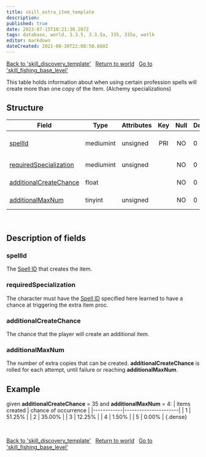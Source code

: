 ```yaml
---
title: skill_extra_item_template
description:
published: true
date: 2023-07-15T10:21:30.287Z
tags: database, world, 3.3.5, 3.3.5a, 335, 335a, wotlk
editor: markdown
dateCreated: 2021-08-30T22:08:58.860Z
---
```


<a href="https://trinitycore.info/en/database/335/world/skill_discovery_template" class="mt-5 v-btn v-btn--depressed v-btn--flat v-btn--outlined theme--light v-size--default darkblue--text text--lighten-3"><span class="v-btn__content"><i aria-hidden="true" class="v-icon notranslate v-icon--left mdi mdi-arrow-left theme--light"></i><span>Back to 'skill_discovery_template'</span></span></a>&nbsp;&nbsp;&nbsp;<a href="https://trinitycore.info/en/database/335/world/home" class="mt-5 v-btn v-btn--depressed v-btn--flat v-btn--outlined theme--light v-size--default darkblue--text text--lighten-3"><span class="v-btn__content"><i aria-hidden="true" class="v-icon notranslate v-icon--left mdi mdi-home-outline theme--light"></i><span>Return to world</span></span></a>&nbsp;&nbsp;&nbsp;<a href="https://trinitycore.info/en/database/335/world/skill_fishing_base_level" class="mt-5 v-btn v-btn--depressed v-btn--flat v-btn--outlined theme--light v-size--default darkblue--text text--lighten-3"><span class="v-btn__content"><span>Go to 'skill_fishing_base_level'</span><i aria-hidden="true" class="v-icon notranslate v-icon--right mdi mdi-arrow-right theme--light"></i></span></a>

This table holds information about when using certain profession spells will create more than one copy of the item. (Alchemy specializations)

## Structure

| Field | Type | Attributes | Key | Null | Default | Extra | Comment |
| --- | --- | --- | :---: | :---: | --- | --- | --- |
| [spellId](#spellid) | mediumint | unsigned | PRI | NO | 0 |  | SpellId of the item creation spell |
| [requiredSpecialization](#requiredspecialization) | mediumint | unsigned |  | NO | 0 |  | Specialization spell id |
| [additionalCreateChance](#additionalcreatechance) | float |  |  | NO | 0 |  | chance to create add |
| [additionalMaxNum](#additionalmaxnum) | tinyint | unsigned |  | NO | 0 |  | max num of adds |
&nbsp;
## Description of fields

### spellId
The [Spell ID](/files/DBC/335/spell#id) that creates the item.
&nbsp;

### requiredSpecialization
The character must have the [Spell ID](/files/DBC/335/spell#id) specified here learned to have a chance at triggering the extra item proc.
&nbsp;

### additionalCreateChance
The chance that the player will create an additional item.
&nbsp;

### additionalMaxNum
The number of extra copies that can be created.
**additionalCreateChance** is rolled for each attempt, until failure or reaching **additionalMaxNum**.
&nbsp;

## Example
given **additionalCreateChance** = 35 and **additionalMaxNum** = 4:
| items created | chance of occurrence |
|------------|----------------------|
| 1 | 51.25% |
| 2 | 35.00% |
| 3 | 12.25% |
| 4 | 1.50% |
| 5 | 0.00% |
{.dense}


&nbsp;

<a href="https://trinitycore.info/en/database/335/world/skill_discovery_template" class="mt-5 v-btn v-btn--depressed v-btn--flat v-btn--outlined theme--light v-size--default darkblue--text text--lighten-3"><span class="v-btn__content"><i aria-hidden="true" class="v-icon notranslate v-icon--left mdi mdi-arrow-left theme--light"></i><span>Back to 'skill_discovery_template'</span></span></a>&nbsp;&nbsp;&nbsp;<a href="https://trinitycore.info/en/database/335/world/home" class="mt-5 v-btn v-btn--depressed v-btn--flat v-btn--outlined theme--light v-size--default darkblue--text text--lighten-3"><span class="v-btn__content"><i aria-hidden="true" class="v-icon notranslate v-icon--left mdi mdi-home-outline theme--light"></i><span>Return to world</span></span></a>&nbsp;&nbsp;&nbsp;<a href="https://trinitycore.info/en/database/335/world/skill_fishing_base_level" class="mt-5 v-btn v-btn--depressed v-btn--flat v-btn--outlined theme--light v-size--default darkblue--text text--lighten-3"><span class="v-btn__content"><span>Go to 'skill_fishing_base_level'</span><i aria-hidden="true" class="v-icon notranslate v-icon--right mdi mdi-arrow-right theme--light"></i></span></a>
